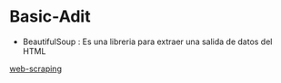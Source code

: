 # Basic-Adit

- BeautifulSoup : Es una libreria para extraer una salida de datos del HTML

[web-scraping](https://likegeeks.com/es/web-scraping-beautiful-soup-y-selenium/)
